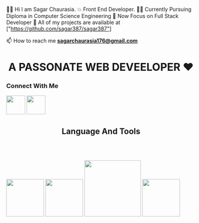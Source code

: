   👨‍💻 Hi I am Sagar Chaurasia. 
💥 Front End Developer.
👨‍💻 Currently Pursuing Diploma in Computer Science Engineering 
🤝 Now Focus on Full Stack Developer
🔑 All of my projects are available at ["https://github.com/sagar387/sagar387"]
<!-- Reach me On   -->
📫 How to reach me **sagarchaurasia176@gmail.com**
<h1 align="center">A PASSONATE WEB DEVEELOPER ❤️</h3>
<h3>Connect With Me  </h3>
<div class="social-link">
  <a href=""target="_blank">
 </a>
 <img src="https://brandlogos.net/wp-content/uploads/2016/06/linkedin-logo-512x512.png"width="50px">
 <a href="#"target="_blank">
 </a>
 <a href="#"target="_blank">
 </a>
 <img src="https://help.twitter.com/content/dam/help-twitter/brand/logo.png"width="50px">                                                                               
</div>
<!-- web link   -->
<h2 align="center">Language And Tools</h2>
<br><br>
 <p justify-content="space-between">
<img src="https://www.drupal.org/files/images/drupalhtml5logo_0.png"width="100px">
<img src="https://freeiconshop.com/wp-content/uploads/edd/css-flat.png"width="100px">
<img src="http://code-institute-org.github.io/Full-Stack-Web-Developer-Stream-0/assets/javascript.png"width="150px">
<img src="https://icons-for-free.com/iconfiles/png/512/design+development+facebook+framework+mobile+react+icon-1320165723839064798.png"width="100px">
</p>
